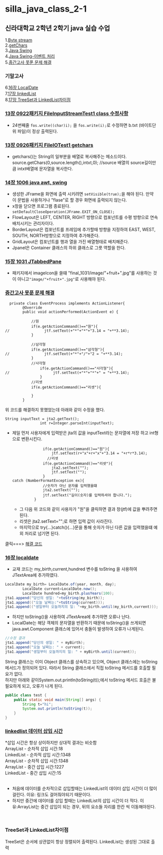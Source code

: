 # silla_java_class_2-1

## 신라대학교 2학년 2학기 java 실습 수업
1.[Byte stream](#13장-0922패키지-FileInputStreamTest1-class-수정사항)<br>
2.[getChars](#13장-0926패키지-FileIOTest1-getchars)<br>
3.[Java Swing](#14장-1006-java-awt-swing)<br>
4.[Java Swing-이벤트 처리](#15장-1031-JTabbedPane) <br> 
5.[중간고사 못푼 문제 해결](#중간고사-못푼-문제-해결) <br>
### 기말고사
6.[16장 LocalDate](#16장-localdate) <br>
7.[17장 linkedList](#linkedlist-데이터-삽입-시간) <br>
8.[17장 TreeSet과 LinkedList차이점](#TreeSet과-LinkedList차이점) <br>




### [13장 0922패키지 FileInputStreamTest1 class 수정사항](https://github.com/noah-wilson0/silla_java_class_2-1/blob/main/chap13/src/a0922/FileInputStreamTest1.java)
- 24번째줄 `fos.write((char)i);` 을 `fos.write(i);`로 수정하면 
 b.txt (바이트단위 파일)이 정상 출력된다.
### [13장 0926패키지 FileIOTest1 getchars](https://github.com/noah-wilson0/silla_java_class_2-1/blob/main/chap13/src/a0926/FileIOTest1.java)
- getchars()는 String의 일부분을 배열로 복사해주는 메소드이다.
source.getChars(0,source.length(),intxt,0);  //source 배열의 source길이만큼 intxt배열에 문자열을 복사한다. 

### [14장 1006 java awt, swing](https://github.com/noah-wilson0/silla_java_class_2-1/tree/main/chap14/src)
- 생성한 JFrame을 화면에 출력 시키려면  `setVisible(true);`을 해야 된다. 만약 이 문법을 사용하거나 "flase"로 할 경우 화면에 출력되지 않는다.
- x창을 닫으면 프로그램 종료된다.
  `setDefaultCloseOperation(JFrame.EXIT_ON_CLOSE);`
- FlowLayout은 LEFT, CENTER, RIGHT 방향으로 컴포넌트를 수평 방향으로 연속  배치시키는 관리자이다.
- BorderLayout은 컴포넌트를 프레임에 추가할때 방향을 지정하여 EAST, WEST, SOUTH, NORTH방향으로 지정하여 추가해준다.
- GridLayout은 컴포넌트를 행과 열을 가진 배열형태로 배치해준다.
- Jpanel은 Container 클래스의 하위 클래스로 그릇 역할을 한다.

### [15장 1031 JTabbedPane](https://github.com/noah-wilson0/silla_java_class_2-1/tree/main/chap15/src/final_1031)
- 패키지에서 imageIcon을 쓸떄 "final_1031/image/"+fruit+".jpg"를 사용하는 것이 아니고` "image/"+fruit+".jpg" `로 사용해야 된다.


### [중간고사 못푼 문제 해결](https://github.com/noah-wilson0/silla_java_class_2-1/blob/main/%EC%A4%91%EA%B0%84%EA%B3%A0%EC%82%AC/%EB%AA%BB%ED%91%BC%20%EB%AC%B8%EC%A0%9C(2%EB%B2%88).java)

```
  private class EventProcess implements ActionListener{
        @Override
        public void actionPerformed(ActionEvent e) {

            //원
            if(e.getActionCommand()=="원"){
//                jtf.setText(+"*"+"*"+"3.14 = "+**3.14);
            }

            //삼각형
            if(e.getActionCommand()=="삼각형"){
//                jtf.setText(+"*"+"/"+"2 = "+**3.14);
            }
            //사각형
                if(e.getActionCommand()=="사각형"){
//                    jtf.setText(+"*"+"*"+" = "+**3.14);
                }
            //리셋
            if(e.getActionCommand()=="리셋"){

            }
        }        
```
위 코드를 해결하지 못했었는데 아래와 같이 수정을 했다.

```
String inputText = jta2.getText();
                int r=Integer.parseInt(inputText);
```
- 제일 먼저 사용자에게 입력받은 jta의 값을 inputText라는 문자열에 저장 하고 int형으로 변환시킨다.
  ```
                if(e.getActionCommand()=="원"){
                    jtf.setText(r+"x"+r+"x"+"3.14 = "+r*r*3.14);
                  //리셋
                if(e.getActionCommand()=="리셋"){
                    jta2.setText("");
                    jtf.setText("");
                }
  catch (NumberFormatException ex){
                //숫자가 아닌 문자를 입력했을떄
                jta2.setText("");
                jtf.setText("길이(숫자)를 입력하셔야 합니다.");
            }
  ```
  - 그 다음 위 코드와 같이 사용자가 "원"을 클릭하면 결과 창(jtf)에 값을 뿌려주면 된다.
  - 리셋은 jta2.setText="";로 하면 입력 값이 사라진다.
  - 마지막으로 try{...}catch(){...}문을 통해 숫자가 아닌 다른 값을 입력했을떄 예외 처리로 넘기면 된다.
       
 클릭===> [해결 코드](https://github.com/noah-wilson0/silla_java_class_2-1/blob/main/%EC%A4%91%EA%B0%84%EA%B3%A0%EC%82%AC/%ED%95%B4%EA%B2%B0%ED%95%9C%20%EB%AC%B8%EC%A0%9C(2%EB%B2%88).java)


### [16장 localdate](https://github.com/noah-wilson0/silla_java_class_2-1/blob/main/chap16/src/TimeTest2.java)
- 교재 코드는 my_birth,current,hundred 변수를 toString 을 사용하여 JTextArea에 추가하였다.
``` java
LocalDate my_birth= LocalDate.of(year, month, day);
        LocalDate current=LocalDate.now();
        LocalDate hundred=my_birth.plusYears(100);
jta1.append("당신의 생일: "+toString(my_birth));
jta1.append(("오늘 날짜는:"+toString(current)));
jta1.append(("생일부터 오늘까지의 일: "+my_birth.until(my_birth,current)));
```
- 하지만  toString()을 사용하여 JTextArea에 추가하면 오류나 난다.
-  LocalDate는 해당 객체의 문자열을 반환하기 때문에 toString()을 쓰게되면 java.awt.Component 클래스에 있어서 충돌이 발생하여 오류가 나게된다.
```java
//수정 결과
jta1.append("당신의 생일: " + myBirth);
jta1.append("오늘 날짜는: " + current);
jta1.append("생일부터 오늘까지의 일: " + myBirth.until(current));
```
 String 클래스는 이미 Object 클래스를 상속하고 있으며, Object 클래스에는 toString 메서드가 정의되어 있다. 따라서 String 클래스에서 직접 toString 메서드를 호출할 필요가 없다.<br>
하지만 아래와 같이System.out.println(toString(t));에서 toString 메서드 호출은 불 필요하게 되고, 오류가 나게 된다. <br>

```java
public class test {
    public static void main(String[] args) {
        String t="hi";
        System.out.println(toString(t));
    }
}
```

### [linkedlist 데이터 삽입 시간](https://github.com/noah-wilson0/silla_java_class_2-1/blob/main/chap17/src/LinkedListTest1.java)
*삽입 시간은 항상 상이하지만 상대적 결과는 비슷함 <br>
ArrayList - 순차적 삽입 시간:18 <br>
LinkedList - 순차적 삽입 시간:1348 <br>
ArrayList - 순차적 삽입 시간:1348 <br>
ArrayList - 중간 삽입 시간:1227 <br>
LinkedList - 중간 삽입 시간:15 <br>
<br>
- 처음에 데이터를 순차적으로 삽입할때는 LinkedList의 데이터 삽입 시간이 더 많이 걸린다. 이유: 링크도 걸어줘야되기 때문이다.
- 하지만 중간에 데이터를 삽입 할때는 LinkedList의 삽입 시간이 더 적다. 이유:ArrayList는 중간 삽입이 되는 경우, 뒤의 요소들 자리를 한칸 씩 이동해야된다.
<br>

### TreeSet과 LinkedList차이점
TreeSet은 순서에 상관없이 항상 정렬되어 출력된다.
LinkedList는 생성된 그대로 출력

































